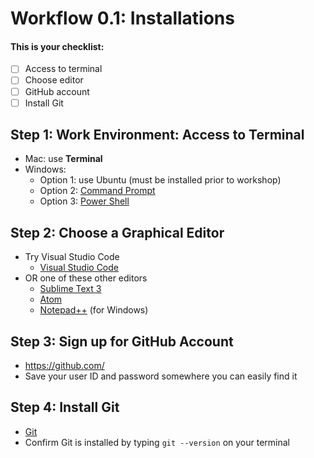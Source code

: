
# Workflow 0.1: Installations
#### This is your checklist:
- [ ] Access to terminal
- [ ] Choose editor
- [ ] GitHub account
- [ ] Install Git

## Step 1:  Work Environment:  Access to Terminal 
- Mac:  use **Terminal**
- Windows:
	- Option 1:  use Ubuntu (must be installed prior to workshop)
	- Option 2:  [Command Prompt](https://www.lifewire.com/command-prompt-2625840)
	- Option 3:  [Power Shell](https://www.digitalcitizen.life/simple-questions-what-powershell-what-can-you-do-it)


## Step 2:  Choose a Graphical Editor
- Try Visual Studio Code
	* [Visual Studio Code](https://visualstudio.microsoft.com/downloads/)
- OR one of these other editors
	* [Sublime Text 3](https://www.sublimetext.com/)
 	* [Atom](https://atom.io/)
 	* [Notepad++](https://notepad-plus-plus.org/) (for Windows)

## Step 3:  Sign up for GitHub Account
- https://github.com/
- Save your user ID and password somewhere you can easily find it

## Step 4:  Install Git
- [Git](https://git-scm.com/book/en/v2/Getting-Started-Installing-Git)
- Confirm Git is installed by typing `git --version` on your terminal

